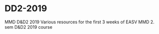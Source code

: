 # DD2-2019
MMD D&amp;D2 2019
Various resources for the first 3 weeks of EASV MMD 2. sem D&D2 2019 course
